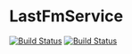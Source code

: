 # LastFmService

[![Build Status](https://jenkins.shicks255.com/job/LastFmServiceAll/badge/icon)](https://jenkins.shicks255.com/job/LastFmServiceAll/)
[![Build Status](https://jenkins.shicks255.com/job/LastFmServiceAll/badge/icon)](https://jenkins.shicks255.com/job/LastFmServiceAll/)
